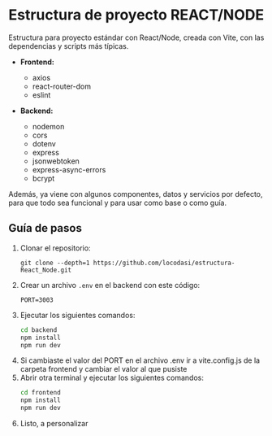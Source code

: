 # Estructura de proyecto REACT/NODE

Estructura para proyecto estándar con React/Node, creada con Vite, con las dependencias y scripts más típicas.

- **Frontend:**
  - axios
  - react-router-dom
  - eslint

- **Backend:**
  - nodemon
  - cors
  - dotenv
  - express
  - jsonwebtoken
  - express-async-errors
  - bcrypt

Además, ya viene con algunos componentes, datos y servicios por defecto, para que todo sea funcional y para usar como base o como guía.

## Guía de pasos

1. Clonar el repositorio: 
    ``` 
    git clone --depth=1 https://github.com/locodasi/estructura-React_Node.git 
    ```
2. Crear un archivo `.env` en el backend con este código:
    ```
    PORT=3003
    ```
3. Ejecutar los siguientes comandos:
    ```bash
    cd backend
    npm install
    npm run dev
    ```
4. Si cambiaste el valor del PORT en el archivo .env ir a vite.config.js de la carpeta frontend y cambiar el valor al que pusiste
5. Abrir otra terminal y ejecutar los siguientes comandos:
    ```bash
    cd frontend
    npm install
    npm run dev
    ```
6. Listo, a personalizar
